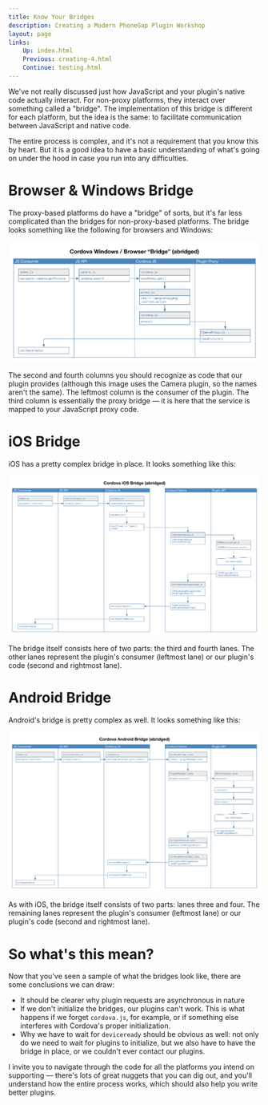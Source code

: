 ```yaml
---
title: Know Your Bridges
description: Creating a Modern PhoneGap Plugin Workshop
layout: page
links:
    Up: index.html
    Previous: creating-4.html
    Continue: testing.html
---
```


We've not really discussed just how JavaScript and your plugin's native code actually interact. For non-proxy platforms, they interact over something called a "bridge". The implementation of this bridge is different for each platform, but the idea is the same: to facilitate communication between JavaScript and native code.

The entire process is complex, and it's not a requirement that you know this by heart. But it is a good idea to have a basic understanding of what's going on under the hood in case you run into any difficulties.

# Browser &amp; Windows Bridge

The proxy-based platforms do have a "bridge" of sorts, but it's far less complicated than the bridges for non-proxy-based platforms. The bridge looks something like the following for browsers and Windows:

![Browser &amp; Windows Bridge](./img/proxy-bridge.png)

The second and fourth columns you should recognize as code that our plugin provides (although this image uses the Camera plugin, so the names aren't the same). The leftmost column is the consumer of the plugin. The third column is essentially the proxy bridge &mdash; it is here that the service is mapped to your JavaScript proxy code.

# iOS Bridge

iOS has a pretty complex bridge in place. It looks something like this:

![iOS Bridge](./img/ios-bridge.png)

The bridge itself consists here of two parts: the third and fourth lanes. The other lanes represent the plugin's consumer (leftmost lane) or our plugin's code (second and rightmost lane).

# Android Bridge

Android's bridge is pretty complex as well. It looks something like this:

![Android Bridge](./img/android-bridge.png)

As with iOS, the bridge itself consists of two parts: lanes three and four. The remaining lanes represent the plugin's consumer (leftmost lane) or our plugin's code (second and rightmost lane).

# So what's this mean?

Now that you've seen a sample of what the bridges look like, there are some conclusions we can draw:

* It should be clearer why plugin requests are asynchronous in nature
* If we don't initialize the bridges, our plugins can't work. This is what happens if we forget `cordova.js`, for example, or if something else interferes with Cordova's proper initialization.
* Why we have to wait for `deviceready` should be obvious as well: not only do we need to wait for plugins to initialize, but we also have to have the bridge in place, or we couldn't ever contact our plugins.

I invite you to navigate through the code for all the platforms you intend on supporting &mdash; there's lots of great nuggets that you can dig out, and you'll understand how the entire process works, which should also help you write better plugins.
